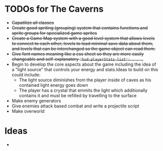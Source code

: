 # TODOs for The Caverns

* ~~Capatilize all classes~~
* ~~Create good spriting (grouping) system that contains functions and sprite groups for specialized game sprites~~
* ~~Create a Game Map system with a good level system that allows levels to connect to each other, levels to load minimal save data about them, and levels that can be interchanged so the game object can read them.~~
*  ~~Give font names meaning like a css sheet so they are more easily changeable and self-explanatory `'hud-playerStats-list': . . .`~~
* Begin to develop the core aspects about the game including the idea of a "light source" that controls your energy and stats.Ideas to build on this could include:
    * The light source diminishes from the player inside of caves as his contained light energy goes down
    * The player has a crystal that emmits the light which additionally contains it and must be refilled by travelling to the surface
* Make enemy generators
* Give enemies attack based combat and write a projectile script
* Make overworld

# Ideas
* 